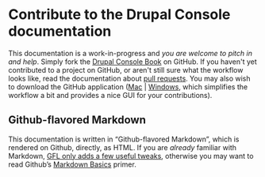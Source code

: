 # Contribute to the Drupal Console documentation
This documentation is a work-in-progress and *you are welcome to pitch in and help*. Simply fork the [Drupal Console Book](https://github.com/hechoendrupal/drupal-console-book "(i.e. this documentation)") on GitHub. If you haven't yet contributed to a project on GitHub, or aren't still sure what the workflow looks like, read the documentation about [pull requests](https://help.github.com/articles/using-pull-requests/). You may also wish to download the GitHub application ([Mac](https://mac.github.com) | [Windows](https://windows.github.com), which simplifies the workflow a bit and provides a nice GUI for your contributions).

## Github-flavored Markdown
This documentation is written in “Github-flavored Markdown”, which is rendered on Github, directly, as HTML. If you are *already* familiar with Markdown, [GFL only adds a few useful tweaks](https://help.github.com/articles/github-flavored-markdown/ "Github-Flavored Markdown—official documentation"), otherwise you may want to read Github’s [Markdown Basics](https://help.github.com/articles/markdown-basics/) primer.
